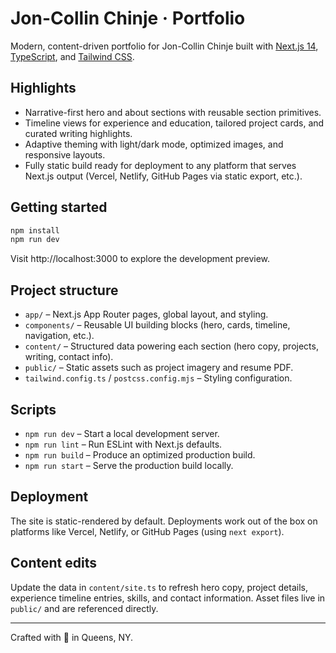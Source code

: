 # Jon-Collin Chinje · Portfolio

Modern, content-driven portfolio for Jon-Collin Chinje built with [Next.js 14](https://nextjs.org/), [TypeScript](https://www.typescriptlang.org/), and [Tailwind CSS](https://tailwindcss.com/).

## Highlights

- Narrative-first hero and about sections with reusable section primitives.
- Timeline views for experience and education, tailored project cards, and curated writing highlights.
- Adaptive theming with light/dark mode, optimized images, and responsive layouts.
- Fully static build ready for deployment to any platform that serves Next.js output (Vercel, Netlify, GitHub Pages via static export, etc.).

## Getting started

```bash
npm install
npm run dev
```

Visit http://localhost:3000 to explore the development preview.

## Project structure

- `app/` – Next.js App Router pages, global layout, and styling.
- `components/` – Reusable UI building blocks (hero, cards, timeline, navigation, etc.).
- `content/` – Structured data powering each section (hero copy, projects, writing, contact info).
- `public/` – Static assets such as project imagery and resume PDF.
- `tailwind.config.ts` / `postcss.config.mjs` – Styling configuration.

## Scripts

- `npm run dev` – Start a local development server.
- `npm run lint` – Run ESLint with Next.js defaults.
- `npm run build` – Produce an optimized production build.
- `npm run start` – Serve the production build locally.

## Deployment

The site is static-rendered by default. Deployments work out of the box on platforms like Vercel, Netlify, or GitHub Pages (using `next export`).

## Content edits

Update the data in `content/site.ts` to refresh hero copy, project details, experience timeline entries, skills, and contact information. Asset files live in `public/` and are referenced directly.

---

Crafted with 🗽 in Queens, NY.

